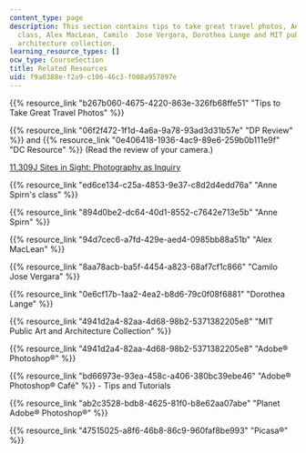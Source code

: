 ```yaml
---
content_type: page
description: This section contains tips to take great travel photos, Anne Spirn's
  class, Alex MacLean, Camilo  Jose Vergara, Dorothea Lange and MIT public art and
  architecture collection.
learning_resource_types: []
ocw_type: CourseSection
title: Related Resources
uid: f9a0388e-f2a9-c106-46c3-f008a957897e
---
```


{{% resource_link "b267b060-4675-4220-863e-326fb68ffe51" "Tips to Take Great Travel Photos" %}}

{{% resource_link "06f2f472-1f1d-4a6a-9a78-93ad3d31b57e" "DP Review" %}} and {{% resource_link "0e406418-1936-4ac9-89e6-259b0b111e9f" "DC Resource" %}} (Read the review of your camera.)

[11.309J Sites in Sight: Photography as Inquiry](/courses/11-309j-sites-in-sight-photography-as-inquiry-fall-2003)

{{% resource_link "ed6ce134-c25a-4853-9e37-c8d2d4edd76a" "Anne Spirn's class" %}}

{{% resource_link "894d0be2-dc64-40d1-8552-c7642e713e5b" "Anne Spirn" %}}

{{% resource_link "94d7cec6-a7fd-429e-aed4-0985bb88a51b" "Alex MacLean" %}}

{{% resource_link "8aa78acb-ba5f-4454-a823-68af7cf1c866" "Camilo Jose Vergara" %}}

{{% resource_link "0e6cf17b-1aa2-4ea2-b8d6-79c0f08f6881" "Dorothea Lange" %}}

{{% resource_link "4941d2a4-82aa-4d68-98b2-5371382205e8" "MIT Public Art and Architecture Collection" %}}

{{% resource_link "4941d2a4-82aa-4d68-98b2-5371382205e8" "Adobe® Photoshop®" %}}

{{% resource_link "bd66973e-93ea-458c-a406-380bc39ebe46" "Adobe® Photoshop® Café" %}} - Tips and Tutorials

{{% resource_link "ab2c3528-bdb8-4625-81f0-b8e62aa07abe" "Planet Adobe® Photoshop®" %}}

{{% resource_link "47515025-a8f6-46b8-86c9-960faf8be993" "Picasa®" %}}